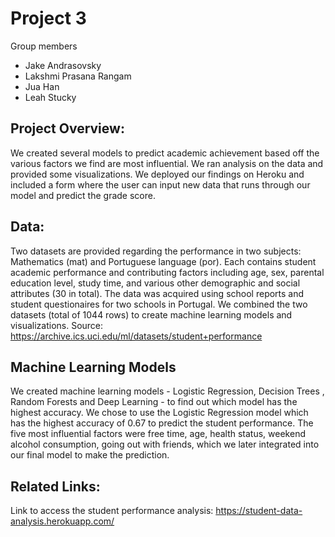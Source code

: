 # Project 3
Group members
* Jake Andrasovsky
* Lakshmi Prasana Rangam
* Jua Han
* Leah Stucky
## Project Overview:
We created several models to predict academic achievement based off the various factors we find are most influential. We ran analysis on the data and provided some visualizations. We deployed our findings on Heroku and included a form where the user can input new data that runs through our model and predict the grade score.
## Data:
Two datasets are provided regarding the performance in two subjects: Mathematics (mat) and Portuguese language (por). Each contains student academic performance and contributing factors including age, sex, parental education level, study time, and various other demographic and social attributes (30 in total). The data was acquired using school reports and student questionaires for two schools in Portugal. We combined the two datasets (total of 1044 rows) to create machine learning models and visualizations.
Source: https://archive.ics.uci.edu/ml/datasets/student+performance
## Machine Learning Models
We created machine learning models - Logistic Regression, Decision Trees , Random Forests and Deep Learning - to find out which model has the highest accuracy. We chose to use the Logistic Regression model which has the highest accuracy of 0.67 to predict the student performance.
The five most influential factors were free time, age, health status, weekend alcohol consumption, going out with friends, which we later integrated into our final model to make the prediction.
## Related Links:
Link to access the student performance analysis: https://student-data-analysis.herokuapp.com/